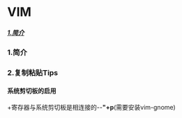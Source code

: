 # VIM
##### [1.简介](#简介)

### 1.简介
### 2.复制粘贴Tips
#### 系统剪切板的启用
+寄存器与系统剪切板是相连接的--**"+p**(需要安装vim-gnome)

